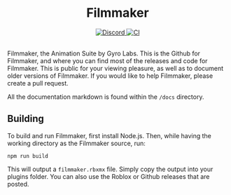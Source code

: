 <div align="center">
	<h1>Filmmaker</h1>
	<a href="https://discord.gg/zjjWcyh">
		<img alt="Discord" src="https://img.shields.io/discord/745446273854734407">
	</a>
	<a href="https://github.com/TBJ-Team/filmmaker-plugin/actions">
		<img alt="CI" src="https://github.com/TBJ-Team/filmmaker-plugin/workflows/CI/badge.svg">
	</a>
</div>
<br>

Filmmaker, the Animation Suite by Gyro Labs. This is the Github for Filmmaker, and where you can find most of the releases
and code for Filmmaker. This is public for your viewing pleasure, as well as to document older versions of Filmmaker. If
you would like to help Filmmaker, please create a pull request.

All the documentation markdown is found within the `/docs` directory.

## Building
To build and run Filmmaker, first install Node.js. Then, while having the working directory as the Filmmaker source, run:
```
npm run build
```
This will output a `filmmaker.rbxmx` file. Simply copy the output into your plugins folder. You can also use the Roblox 
or Github releases that are posted.
